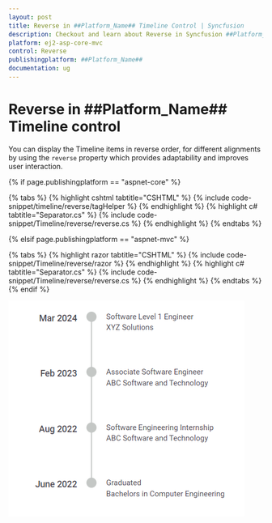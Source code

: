 ```yaml
---
layout: post
title: Reverse in ##Platform_Name## Timeline Control | Syncfusion
description: Checkout and learn about Reverse in Syncfusion ##Platform_Name## Timeline control of Syncfusion Essential JS 2 and more.
platform: ej2-asp-core-mvc
control: Reverse
publishingplatform: ##Platform_Name##
documentation: ug
---
```


# Reverse in ##Platform_Name## Timeline control

You can display the Timeline items in reverse order, for different alignments by using the `reverse` property which provides adaptability and improves user interaction.

{% if page.publishingplatform == "aspnet-core" %}

{% tabs %}
{% highlight cshtml tabtitle="CSHTML" %}
{% include code-snippet/timeline/reverse/tagHelper %}
{% endhighlight %}
{% highlight c# tabtitle="Separator.cs" %}
{% include code-snippet/Timeline/reverse/reverse.cs %}
{% endhighlight %}
{% endtabs %}

{% elsif page.publishingplatform == "aspnet-mvc" %}

{% tabs %}
{% highlight razor tabtitle="CSHTML" %}
{% include code-snippet/Timeline/reverse/razor %}
{% endhighlight %}
{% highlight c# tabtitle="Separator.cs" %}
{% include code-snippet/Timeline/reverse/reverse.cs %}
{% endhighlight %}
{% endtabs %}
{% endif %}

![Reverse](images/reverse.png)
